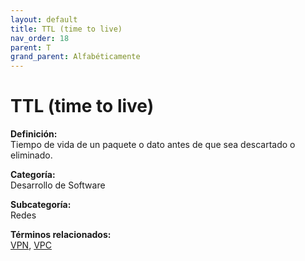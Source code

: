 ```yaml
---
layout: default
title: TTL (time to live)
nav_order: 18
parent: T
grand_parent: Alfabéticamente
---
```


# TTL (time to live)

**Definición:**  
Tiempo de vida de un paquete o dato antes de que sea descartado o eliminado.

**Categoría:**  
Desarrollo de Software  

**Subcategoría:**  
Redes

**Términos relacionados:**  
[VPN](https://maleniski.github.io/diccionario-angl-tec-mx/docs/alfabeticamente/V/vpn.html), [VPC](https://maleniski.github.io/diccionario-angl-tec-mx/docs/alfabeticamente/V/vpc.html)

